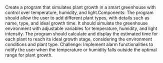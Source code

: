 Create a program that simulates plant growth in a smart greenhouse with control over temperature, humidity, and light.Components: The program should allow the user to add different plant types, with details such as name, type, and ideal growth time. It should simulate the greenhouse environment with adjustable variables for temperature, humidity, and light intensity. The program should calculate and display the estimated time for each plant to reach its ideal growth stage, considering the environment conditions and plant type. Challenge: Implement alarm functionalities to notify the user when the temperature or humidity falls outside the optimal range for plant growth.
